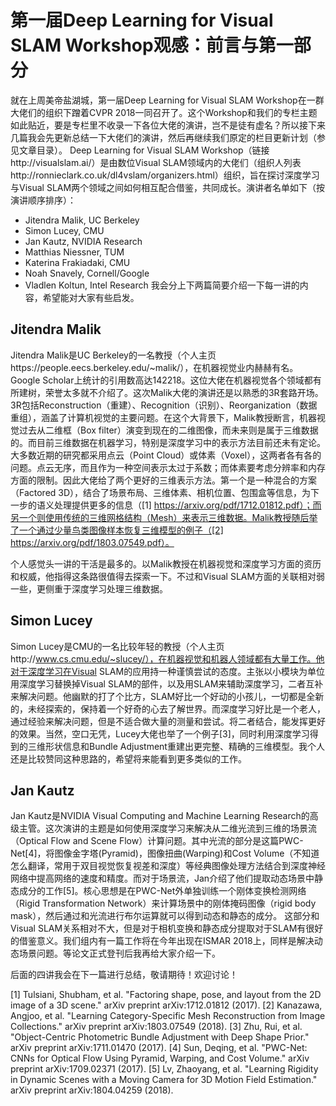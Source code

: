 # 第一届Deep Learning for Visual SLAM Workshop观感：前言与第一部分
就在上周美帝盐湖城，第一届Deep Learning for Visual SLAM Workshop在一群大佬们的组织下蹭着CVPR 2018一同召开了。这个Workshop和我们的专栏主题如此贴近，要是专栏里不收录一下各位大佬的演讲，岂不是徒有虚名？所以接下来几篇我会先更新总结一下大佬们的演讲，然后再继续我们原定的栏目更新计划（参见文章目录）。
Deep Learning for Visual SLAM Workshop（链接http://visualslam.ai/）是由数位Visual SLAM领域内的大佬们（组织人列表http://ronnieclark.co.uk/dl4vslam/organizers.html）组织，旨在探讨深度学习与Visual SLAM两个领域之间如何相互配合借鉴，共同成长。演讲者名单如下（按演讲顺序排序）：
* Jitendra Malik, UC Berkeley
* Simon Lucey, CMU
* Jan Kautz, NVIDIA Research
* Matthias Niessner, TUM
* Katerina Frakiadaki, CMU
* Noah Snavely, Cornell/Google
* Vladlen Koltun, Intel Research
我会分上下两篇简要介绍一下每一讲的内容，希望能对大家有些启发。

## Jitendra Malik
Jitendra Malik是UC Berkeley的一名教授（个人主页https://people.eecs.berkeley.edu/~malik/），在机器视觉业内赫赫有名。 Google Scholar上统计的引用数高达142218。这位大佬在机器视觉各个领域都有所建树，荣誉太多就不介绍了。这次Malik大佬的演讲还是以熟悉的3R套路开场。3R包括Reconstruction（重建）、Recognition（识别）、Reorganization（数据重组），涵盖了计算机视觉的主要问题。在这个大背景下，Malik教授断言，机器视觉过去从二维框（Box filter）演变到现在的二维图像，而未来则是属于三维数据的。而目前三维数据在机器学习，特别是深度学习中的表示方法目前还未有定论。大多数近期的研究都采用点云（Point Cloud）或体素（Voxel），这两者各有各的问题。点云无序，而且作为一种空间表示太过于系数；而体素要考虑分辨率和内存方面的限制。因此大佬给了两个更好的三维表示方法。第一个是一种混合的方案（Factored 3D），结合了场景布局、三维体素、相机位置、包围盒等信息，为下一步的语义处理提供更多的信息（[1] https://arxiv.org/pdf/1712.01812.pdf）；而另一个则使用传统的三维网格结构（Mesh）来表示三维数据。Malik教授随后举了一个通过少量鸟类图像样本恢复三维模型的例子（[2] https://arxiv.org/pdf/1803.07549.pdf）。

个人感觉头一讲的干活是最多的。以Malik教授在机器视觉和深度学习方面的资历和权威，他指得这条路很值得去探索一下。不过和Visual SLAM方面的关联相对弱一些，更侧重于深度学习处理三维数据。

## Simon Lucey
Simon Lucey是CMU的一名比较年轻的教授（个人主页http://www.cs.cmu.edu/~slucey/），在机器视觉和机器人领域都有大量工作。他对于深度学习在Visual SLAM的应用持一种谨慎尝试的态度。主张以小模块为单位用深度学习替换掉Visual SLAM的部件，以及用SLAM来辅助深度学习，二者互补来解决问题。他幽默的打了个比方，SLAM好比一个好动的小孩儿，一切都是全新的，未经探索的，保持着一个好奇的心去了解世界。而深度学习好比是一个老人，通过经验来解决问题，但是不适合做大量的测量和尝试。将二者结合，能发挥更好的效果。当然，空口无凭，Lucey大佬也举了一个例子[3]，同时利用深度学习得到的三维形状信息和Bundle Adjustment重建出更完整、精确的三维模型。我个人还是比较赞同这种思路的，希望将来能看到更多类似的工作。

## Jan Kautz
Jan Kautz是NVIDIA Visual Computing and Machine Learning Research的高级主管。这次演讲的主题是如何使用深度学习来解决从二维光流到三维的场景流（Optical Flow and Scene Flow）计算问题。其中光流的部分是这篇PWC-Net[4]，将图像金字塔(Pyramid)，图像扭曲(Warping)和Cost Volume（不知道怎么翻译，常用于双目视觉恢复视差和深度）等经典图像处理方法结合到深度神经网络中提高网络的速度和精度。而对于场景流，Jan介绍了他们提取动态场景中静态成分的工作[5]。核心思想是在PWC-Net外单独训练一个刚体变换检测网络（Rigid Transformation Network）来计算场景中的刚体掩码图像（rigid body mask），然后通过和光流进行布尔运算就可以得到动态和静态的成分。
这部分和Visual SLAM关系相对不大，但是对于相机变换和静态成分提取对于SLAM有很好的借鉴意义。我们组内有一篇工作将在今年出现在ISMAR 2018上，同样是解决动态场景问题。等论文正式登刊后我再给大家介绍一下。

后面的四讲我会在下一篇进行总结，敬请期待！欢迎讨论！

[1] Tulsiani, Shubham, et al. "Factoring shape, pose, and layout from the 2D image of a 3D scene." arXiv preprint arXiv:1712.01812 (2017).
[2] Kanazawa, Angjoo, et al. "Learning Category-Specific Mesh Reconstruction from Image Collections." arXiv preprint arXiv:1803.07549 (2018).
[3] Zhu, Rui, et al. "Object-Centric Photometric Bundle Adjustment with Deep Shape Prior." arXiv preprint arXiv:1711.01470 (2017).
[4] Sun, Deqing, et al. "PWC-Net: CNNs for Optical Flow Using Pyramid, Warping, and Cost Volume." arXiv preprint arXiv:1709.02371 (2017).
[5] Lv, Zhaoyang, et al. "Learning Rigidity in Dynamic Scenes with a Moving Camera for 3D Motion Field Estimation." arXiv preprint arXiv:1804.04259 (2018).

